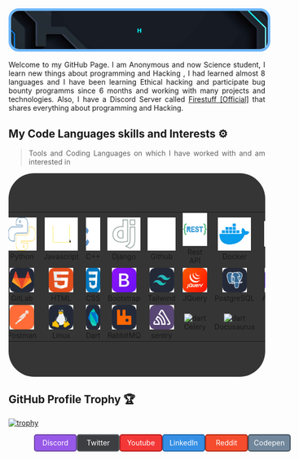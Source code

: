 <img src="anonymous_typing.gif" alt="👋 Hi there! I'm Anonymous" title="👋 Hi there! I'm Anonymous" style="height:100% width:100%; border-radius:20px; border: 5px solid #6eb6fa"/>
<div align="justify">

<p></p>
<p align="justify">
Welcome to my GitHub Page. I am Anonymous and now Science student, I learn new things about programming and Hacking , I had learned almost 8 languages and I have been learning Ethical hacking and participate bug bounty programms since 6 months and working with many projects and technologies. Also, I have a Discord Server called <a href="https://www.instagram.com/barnamenevisiinsta">Firestuff [Official]</a> that shares everything about programming and Hacking.

</p>

## My Code Languages skills and Interests ⚙️

> Tools and Coding Languages on which I have worked with and am interested in

<table style="background:rgb(53, 53, 53); display:flex; align-items: center; justify-content: center; height: 400px; border-radius:50px;">
  <tr>
    <td align="center" width="96">
        <img src="./csharp-icon.svg" alt="icon" width="65" height="65" />
      <br>C#
    </td>
    <td align="center" width="96">
      <a href="#macropower-tech">
        <img src="./python-icon.svg" alt="icon" width="65" height="65" />
      </a>
      <br>Python
    </td>
    <td align="center" width="96">
        <img src="./js-icon.svg" alt="icon" width="65" height="65" />
      <br>Javascript
    </td>
    <td align="center" width="96">
        <img src="./cpp-icon.svg" alt="icon" width="65" height="65" />
      <br>C++
    </td>
       <td align="center" width="96">
        <img src="./django-icon.svg" alt="icon" width="65" height="65" />
      <br>Django
    </td>
       <td align="center" width="96">
        <img src="./github-icon.svg" width="65" height="65" alt="GitHub" />
      <br>Github
    </td>
          <td align="center" width="96">
        <img src="./restapi-icon.svg" width="65" height="65" alt="Rest API" />
      <br>Rest API
    </td>
          <td align="center" width="96">
        <img src="./docker-icon.svg" width="65" height="65" alt="Rest API" />
      <br>Docker
    </td>
    <td align="center" width="96">
        <img src="./nginx-icon.svg" alt="icon" width="50" height="50" />
      <br>Nginx
    </td>
  </tr>
  <tr>
    <td align="center" width="96">
        <img src="./Git.svg" width="48" height="48" alt="Git" />
      <br>Git
    </td>
    <td align="center"  width="96">
        <img src="./GitLab-Dark.svg" width="48" height="48" alt="GitLab" />
      <br>GitLab
    </td>
    <td align="center"  width="96">
        <img src="./HTML.svg" width="48" height="48" alt="HTML" />
      <br>HTML
    </td>
    <td align="center" width="96">
        <img src="./CSS.svg" width="48" height="48" alt="css" />
      <br>CSS
    </td>
    <td align="center"  width="96">
        <img src="./Bootstrap.svg" width="48" height="48" alt="bootstrap" />
      <br>Bootstrap
    </td>
    <td align="center" width="96">
        <img src="./TailwindCSS-Dark.svg" width="48" height="48" alt="tailwind" />
      <br>Tailwind
    </td>
        <td align="center" width="96">
        <img src="./JQuery.svg" width="48" height="48" alt="jquery" />
      <br>JQuery
    </td>
        <td align="center" width="96">
        <img src="./PostgreSQL-Dark.svg" width="48" height="48" alt="jquery" />
      <br>PostgreSQL
    </td>
            <td align="center" width="96">
        <img src="./DotNet.svg" width="48" height="48" alt="ASP.NET Core" />
      <br>ASP.NET
    </td>
  </tr>
   <tr>
    <td align="center" width="96">
        <img src="./Redis-Dark.svg" width="48" height="48" alt="Redis" />
      <br>Redis
    </td>
        <td align="center" width="96">
        <img src="./Postman.svg" width="48" height="48" alt="Postman" />
      <br>Postman
    </td>
            <td align="center" width="96">
        <img src="./Linux-Dark.svg" width="48" height="48" alt="Linux" />
      <br>Linux
    </td>
    <td align="center" width="96">
        <img src="./Dart-Dark.svg" width="48" height="48" alt="dart" />
      <br>Dart
    </td>
    <td align="center" width="96">
        <img src="./RabbitMQ-Dark.svg" width="48" height="48" alt="dart" />
      <br>RabbitMQ
    </td>
    <td align="center" width="96">
        <img src="./Sentry.svg" width="48" height="48" alt="dart" />
      <br>sentry
    </td>
    <td align="center" width="96">
        <img src="https://upload.wikimedia.org/wikipedia/commons/1/19/Celery_logo.png" width="48" height="48" alt="dart" />
      <br>Celery
    </td>
    <td align="center" width="96">
        <img src="https://docusaurus.io/img/docusaurus_keytar.svg" width="48" height="48" alt="dart" />
      <br>Docusaurus
    </td>
    <td align="center" width="96">
        <img src="https://bruhin.software/img/logos/pytest.svg" width="40" height="40" alt="dart" />
      <br>Pytest
    </td>
  </tr>
 <tr>
 </tr>
</table>
<!-- 
## Github stats 📊

<!-- <details>
  <summary>GitHub Profile Stats 💻</summary>
  <br/>

[![Anurag's GitHub stats](https://github-readme-stats.vercel.app/api?username=anuraghazra)](https://github.com/anuraghazra/github-readme-stats)

  <br/>
</details>

<details>
  <summary>Activity Graph 📈</summary>
  <br/>

[![Ashutosh's github activity graph](https://github-readme-activity-graph.vercel.app/graph?username=rzashakeri&bg_color=ffffff&color=000000&line=04e61b&point=403d3d&area=true&hide_border=true)](https://github.com/ashutosh00710/github-readme-activity-graph)

</details> -->

<!-- 
<details>
  <summary>Profile Views 👁️</summary>
  <br/>
  <img src="https://komarev.com/ghpvc/?username=rzashakerie&label=PROFILE+VIEWS&style=for-the-badge&color=brightgreen">

</details>


<details>
  <summary>Wakatime ⏳</summary>
  <br/>
  <img src="https://wakatime.com/share/@rzashakeri/d6dcb7a2-5e70-49f5-ae5c-39405f92ffb3.png">
  <br/>
  <br/>
  <br/>

  <img src="https://wakatime.com/share/@rzashakeri/b43da924-55df-4315-897d-e4dd9fb798f9.png">
</details>


<details>
  <summary>Extra Pins 📌</summary>
  <br/>
  <a href="https://github.com/rzashakeri/Lorem-Farsi">
  <img align="center" src="https://github-readme-stats.vercel.app/api/pin/?username=rzashakeri&repo=Lorem-Farsi&theme=default" />
</a>
  <br/>
  <br/>
 
   <a href="https://github.com/rzashakeri/Happier">
  <img align="center" src="https://github-readme-stats.vercel.app/api/pin/?username=rzashakeri&repo=Happier&theme=default" />
</a>
  <br/>
  <br/>
 
   <a href="https://github.com/rzashakeri/telegram-bot-template">
  <img align="center" src="https://github-readme-stats.vercel.app/api/pin/?username=rzashakeri&repo=telegram-bot-template&theme=default" />
 </a>


   <br/>
  <br/>
 
   <a href="https://github.com/rzashakeri/personal-site">
  <img align="center" src="https://github-readme-stats.vercel.app/api/pin/?username=rzashakeri&repo=personal-site&theme=default" />
 </a>
 
</details>

## Recent GitHub Activity ✅

![Metrics](https://metrics.lecoq.io/rzashakeri?template=classic&base.header=0&base.activity=0&base.community=0&base.repositories=0&base.metadata=0&activity=1&base=header%2C%20activity%2C%20community%2C%20repositories%2C%20metadata&base.indepth=false&base.hireable=false&base.skip=false&activity=false&activity.limit=5&activity.load=300&activity.days=14&activity.visibility=all&activity.timestamps=true&activity.filter=all&config.timezone=Asia%2FTehran) -->

## GitHub Profile Trophy 🏆

[![trophy](https://github-profile-trophy.vercel.app/?username=anonymous-25&row=1&margin-w=40)]()



<div style="display:flex;justify-content:space-between;padding: 0 50px;">
  <a href="https://www.instagram.com/rzashakeri/" style="text-decoration:none;">
  <div style="height:30px; width: 80px; background:rgb(151, 89, 231);color:rgb(255, 255, 255);justify-content: center;align-items: center;display: flex;border-radius: 5px;border:rgb(110, 70, 163) 2px solid;">Discord</div>
  </a>
  <a href="https://www.instagram.com/rzashakeri/" style="text-decoration:none;">
  <div style="height:30px; width: 80px; background:rgb(60, 62, 65);color:rgb(255, 255, 2255);justify-content: center;align-items: center;display: flex;border-radius: 5px;border:rgb(86, 92, 97) 2px solid;">Twitter</div>
  </a>
  <a href="https://www.instagram.com/rzashakeri/" style="text-decoration:none;">
  <div style="height:30px; width: 80px; background:rgb(243, 55, 55);color:rgb(255, 255, 255);justify-content: center;align-items: center;display: flex;border-radius: 5px;border:rgb(182, 26, 26) 2px solid;">Youtube</div>
  </a>
  <a href="https://www.instagram.com/rzashakeri/" style="text-decoration:none;">
  <div style="height:30px; width: 80px; background:rgb(53, 143, 228);color:rgb(255, 255, 255);justify-content: center;align-items: center;display: flex;border-radius: 5px;border:rgb(32, 102, 168) 2px solid;">LinkedIn</div>
  </a>
  <a href="https://www.instagram.com/rzashakeri/" style="text-decoration:none;">
  <div style="height:30px; width: 80px; background:rgb(245, 76, 46);color:rgb(255, 255, 255);justify-content: center;align-items: center;display: flex;border-radius: 5px;border:rgb(177, 41, 17) 2px solid;">Reddit</div>
  </a>
  <a href="https://www.instagram.com/rzashakeri/" style="text-decoration:none;">
  <div style="height:30px; width: 80px; background:rgb(113, 135, 155);color:rgb(255, 255, 255);justify-content: center;align-items: center;display: flex;border-radius: 5px;border:rgb(67, 81, 95) 2px solid;">Codepen</div>
  </a>
</div>

